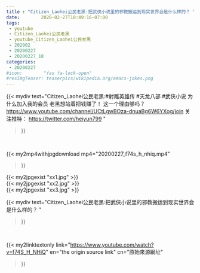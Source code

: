 ```yaml
---
title : "Citizen_Laohei公民老黑:把武侠小说里的邪教搬运到现实世界会是什么样的？ "
date:        2020-02-27T18:49:16-07:00
tags:
 - youtube
 - Citizen_Laohei公民老黑
 - youtube_Citizen_Laohei公民老黑
 - 202002
 - 20200227
 - 20200227_18
categories:
 - 20200227
#icon:        "fas fa-lock-open"
#resImgTeaser: teaserpics/wikipedia.org/emacs-jokes.png
---
```


{{< mydiv text="Citizen_Laohei公民老黑:#射雕英雄传 #天龙八部 #武侠小说  为什么加入我的会员 老黑想站着把钱赚了！ 这一个理由够吗？ https://www.youtube.com/channel/UCtLgwBOza-dnuaBg6W6YXog/join  关注推特： https://twitter.com/heiyun799 "
>}}
<br>


{{< my2mp4withjpgdownload mp4="20200227_f74s_h_nhiq.mp4"
>}}

{{< my2jpgexist "xx1.jpg" >}}<br>
{{< my2jpgexist "xx2.jpg" >}}<br>
{{< my2jpgexist "xx3.jpg" >}}<br>



{{< mydiv text="Citizen_Laohei公民老黑:把武侠小说里的邪教搬运到现实世界会是什么样的？ "
>}}
<br>

{{< my2linktextonly link="https://www.youtube.com/watch?v=f74S_H_NHiQ"
en="the origin source link" cn="原始來源網址"
>}}


<br>

